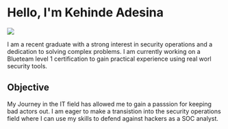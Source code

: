 # Hello, I'm Kehinde Adesina
<a href="https://www.linkedin.com/in/kehinde-adesina-9a387bb4/"><img src="https://img.shields.io/badge/-LinkedIn-0072b1?&style=for-the-badge&logo=linkedin&logoColor=white" /></a>


I am a recent graduate with a strong interest in security operations and a dedication to solving complex problems.
I am currently working on a Blueteam level 1 certification to gain practical experience using real worl security tools. 

## Objective 

My Journey in the IT field has allowed me to gain a passsion for keeping bad actors out. I am eager to make a transistion into the security operations field where I can use my skills to defend against hackers as a SOC analyst. 



<!---
kadesina/kadesina is a ✨ special ✨ repository because its `README.md` (this file) appears on your GitHub profile.
You can click the Preview link to take a look at your changes.
--->
